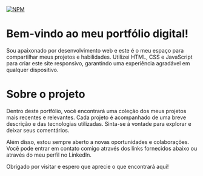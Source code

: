 [![NPM](https://img.shields.io/npm/l/react)](https://github.com/andresilva05/PORTFOLIO/blob/master/LICENSE)
# Bem-vindo ao meu portfólio digital! 
Sou apaixonado por desenvolvimento web e este é o meu espaço para compartilhar meus projetos e habilidades. Utilizei HTML, CSS e JavaScript para criar este site responsivo, garantindo uma experiência agradável em qualquer dispositivo.

# Sobre o projeto
<a href="https://portfoliooandre05.netlify.app/" target="_blank"></a>

Dentro deste portfólio, você encontrará uma coleção dos meus projetos mais recentes e relevantes. Cada projeto é acompanhado de uma breve descrição e das tecnologias utilizadas. Sinta-se à vontade para explorar e deixar seus comentários.
<img src="https://github.com/andresilva05/PORTFOLIO/blob/master/Imagem%20do%20WhatsApp%20de%202024-05-02%20%C3%A0(s)%2021.51.27_282238f3.jpg" alt="">

Além disso, estou sempre aberto a novas oportunidades e colaborações. Você pode entrar em contato comigo através dos links fornecidos abaixo ou através do meu perfil no LinkedIn.

Obrigado por visitar e espero que aprecie o que encontrará aqui!
